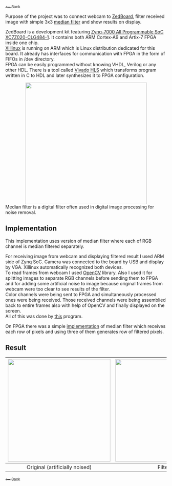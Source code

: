 <a href="https://loruro.github.io/"><sub>⟵ Back</sub></a>

Purpose of the project was to connect webcam to  [ZedBoard](http://zedboard.org/product/zedboard), filter received image with simple 3x3 [median filter](https://en.wikipedia.org/wiki/Median_filter) and show results on display.

ZedBoard is a development kit featuring [Zynq-7000 All Programmable SoC XC7Z020-CLG484-1](http://www.xilinx.com/products/silicon-devices/soc/zynq-7000.html). It contains both ARM Cortex-A9 and Artix-7 FPGA inside one chip.  
[Xillinux](http://xillybus.com/xillinux) is running on ARM which is Linux distribution dedicated for this board. It already has interfaces for communication with FPGA in the form of FIFOs in /dev directory.  
FPGA can be easily programmed without knowing VHDL, Verilog or any other HDL. There is a tool called [Vivado HLS](https://www.xilinx.com/products/design-tools/vivado/integration/esl-design.html) which transforms program written in C to HDL and later synthesizes it to FPGA configuration.
<div align="center"><img src="https://raw.githubusercontent.com/loruro/Zynq_FPGA_Median_Filter/master/img/diagram.png" width="379"/></div>  
Median filter is a digital filter often used in digital image processing for noise removal.

## Implementation

This implementation uses version of median filter where each of RGB channel is median filtered separately.

For receiving image from webcam and displaying filtered result I used ARM side of Zynq SoC. Camera was connected to the board by USB and display by VGA. Xillinux automatically recognized both devices.  
To read frames from webcam I used [OpenCV](http://opencv.org/) library. Also I used it for splitting images to separate RGB channels before sending them to FPGA and for adding some artificial noise to image because original frames from webcam were too clear to see results of the filter.  
Color channels were being sent to FPGA and simultaneously processed ones were being received. Those received channels were being assemblied back to entire frames also with help of OpenCV and finally displayed on the screen.  
All of this was done by [this](https://github.com/loruro/Zynq_FPGA_Median_Filter/blob/master/Xillinux/main.cpp) program.

On FPGA there was a simple [implementation](https://github.com/loruro/Zynq_FPGA_Median_Filter/blob/master/FPGA/main.c) of median filter which receives each row of pixels and using three of them generates row of filtered pixels.

## Result

| <img src="https://raw.githubusercontent.com/loruro/Zynq_FPGA_Median_Filter/master/img/original.jpg" width="320"/> | <img src="https://raw.githubusercontent.com/loruro/Zynq_FPGA_Median_Filter/master/img/filtered.jpg" width="320"/> |
| :------------------------------------------: |:---------------------------------------:|
| Original (artificially noised) | Filtered |

<a href="https://loruro.github.io/"><sub>⟵ Back</sub></a>
